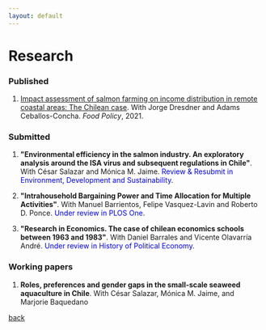 ```yaml
---
layout: default
---
```


# Research

### Published 

1.  [Impact assessment of salmon farming on income distribution in remote coastal areas: The Chilean case](https://www.sciencedirect.com/science/article/abs/pii/S0306919221000555). With Jorge Dresdner and Adams Ceballos-Concha. *Food Policy*, 2021.

### Submitted

1. **"Environmental efficiency in the salmon industry. An exploratory analysis around the ISA virus and subsequent regulations in Chile"**. With  César Salazar and Mónica M. Jaime. <span style="color:blue">Review & Resubmit in Environment, Development and Sustainability</span>.

2.  **"Intrahousehold Bargaining Power and Time Allocation for Multiple Activities"**. With Manuel Barrientos, Felipe Vasquez-Lavin and Roberto D. Ponce. <span style="color:blue">Under review in PLOS One</span>.
3.  **"Research in Economics. The case of chilean economics schools between 1963 and 1983"**. With Daniel Barrales and Vicente Olavarría André. <span style="color:blue">Under review in History of Political Economy</span>.


### Working papers  

1. **Roles, preferences and gender gaps in the small-scale seaweed aquaculture in Chile**. With César Salazar, Mónica M. Jaime, and Marjorie Baquedano


[back](./)
